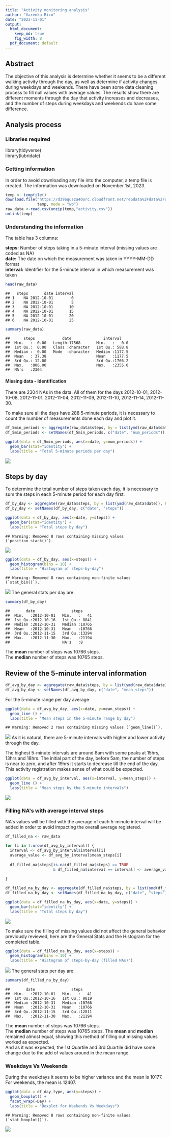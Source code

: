 ```yaml
---
title: "Activity monitoring analysis"
author: "Varenka Rico"
date: "2023-11-01"
output:
  html_document: 
    keep_md: true
    fig_width: 8
  pdf_document: default
---
```




## Abstract

The objective of this analysis is determine whether it seems to be a different walking activity through the day, as well as determine if activity changes during weekdays and weekends. There have been some data cleaning process to fill null values with average values. The results show there are different moments through the day that activity increases and decreases, and the number of steps during weekdays and weekends do have some difference.

## Analysis process

### Libraries required
library(tidyverse)  
library(lubridate)

### Getting information
In order to avoid downloading any file into the computer, a temp file is created. The information was downloaded on November 1st, 2023.


```r
temp <- tempfile()
download.file("https://d396qusza40orc.cloudfront.net/repdata%2Fdata%2Factivity.zip?raw=TRUE", 
              temp, mode = "wb")
raw_data <-read.csv(unzip(temp,"activity.csv"))
unlink(temp)
```

### Understanding the information
The table has 3 columns:  
  
**steps:** Number of steps taking in a 5-minute interval (missing values are coded as NA)  
**date:** The date on which the measurement was taken in YYYY-MM-DD format  
**interval:** Identifier for the 5-minute interval in which measurement was taken  

```r
head(raw_data)
```

```
##   steps       date interval
## 1    NA 2012-10-01        0
## 2    NA 2012-10-01        5
## 3    NA 2012-10-01       10
## 4    NA 2012-10-01       15
## 5    NA 2012-10-01       20
## 6    NA 2012-10-01       25
```

```r
summary(raw_data)
```

```
##      steps            date              interval     
##  Min.   :  0.00   Length:17568       Min.   :   0.0  
##  1st Qu.:  0.00   Class :character   1st Qu.: 588.8  
##  Median :  0.00   Mode  :character   Median :1177.5  
##  Mean   : 37.38                      Mean   :1177.5  
##  3rd Qu.: 12.00                      3rd Qu.:1766.2  
##  Max.   :806.00                      Max.   :2355.0  
##  NA's   :2304
```

#### Missing data - Identification
There are 2304 NAs in the data. All of them for the days 2012-10-01, 2012-10-08, 2012-11-01, 2012-11-04, 2012-11-09, 2012-11-10, 2012-11-14, 2012-11-30.

To make sure all the days have 288 5-minute periods, it is necessary to count the number of measurements done each day and plot it.


```r
df_5min_periods <- aggregate(raw_data$steps, by = list(ymd(raw_data$date)), FUN = length)
df_5min_periods <- setNames(df_5min_periods, c("date", "num_periods"))
```

```r
ggplot(data = df_5min_periods, aes(x=date, y=num_periods)) +
  geom_bar(stat="identity") +
  labs(title = "Total 5-minute periods per day")
```

![](figures/barplot_5min_periods-1.png)<!-- -->

## Steps by day

To determine the total number of steps taken each day, it is necessary to sum the steps in each 5-minute period for each day first.


```r
df_by_day <- aggregate(raw_data$steps, by = list(ymd(raw_data$date)), FUN = sum)
df_by_day <- setNames(df_by_day, c("date", "steps"))
```

```r
ggplot(data = df_by_day, aes(x=date, y=steps)) +
  geom_bar(stat="identity") +
  labs(title = "Total steps by day")
```

```
## Warning: Removed 8 rows containing missing values (`position_stack()`).
```

![](figures/bar_plot-1.png)<!-- -->

```r
ggplot(data = df_by_day, aes(x=steps)) +
  geom_histogram(bins = 10) +
  labs(title = "Histogram of steps-by-day")
```

```
## Warning: Removed 8 rows containing non-finite values (`stat_bin()`).
```

![](figures/Histogram_StepsByDay-1.png)<!-- -->
The general stats per day are:

```r
summary(df_by_day)
```

```
##       date                steps      
##  Min.   :2012-10-01   Min.   :   41  
##  1st Qu.:2012-10-16   1st Qu.: 8841  
##  Median :2012-10-31   Median :10765  
##  Mean   :2012-10-31   Mean   :10766  
##  3rd Qu.:2012-11-15   3rd Qu.:13294  
##  Max.   :2012-11-30   Max.   :21194  
##                       NA's   :8
```

The **mean** number of steps was 10766 steps.  
The **median** number of steps was 10765 steps.

## Review of the 5-minute interval information

```r
df_avg_by_day <- aggregate(raw_data$steps, by = list(ymd(raw_data$date)), FUN = mean)
df_avg_by_day <- setNames(df_avg_by_day, c("date", "mean_steps"))
```
For the 5-minute range per day average

```r
ggplot(data = df_avg_by_day, aes(x=date, y=mean_steps)) +
  geom_line () +
  labs(title = "Mean steps in the 5-minute range by day")
```

```
## Warning: Removed 2 rows containing missing values (`geom_line()`).
```

![](figures/line_plot-1.png)<!-- -->
As it is natural, there are 5-minute intervals with higher and lower activity through the day.

The highest 5-minute intervals are around 8am with some peaks at 15hrs, 13hrs and 18hrs. The initial part of the day, before 5am, the number of steps is near to zero, and after 19hrs it starts to decrease till the end of the day. This activity registration makes sense of what could be expected.

```r
ggplot(data = df_avg_by_interval, aes(x=interval, y=mean_steps)) +
  geom_line () +
  labs(title = "Mean steps by the 5-minute intervals")
```

![](figures/line_plot_interval-1.png)<!-- -->
### Filling NA's with average interval steps
NA's values will be filled with the average of each 5-minute interval will be added in order to avoid impacting the overall average registered.


```r
df_filled_na <- raw_data

for (i in 1:nrow(df_avg_by_interval)) {
  interval <- df_avg_by_interval$interval[i]
  average_value <- df_avg_by_interval$mean_steps[i]
  
  df_filled_na$steps[is.na(df_filled_na$steps) == TRUE 
                     & df_filled_na$interval == interval] <- average_value
  
}
```

```r
df_filled_na_by_day <- aggregate(df_filled_na$steps, by = list(ymd(df_filled_na$date)), FUN = sum)
df_filled_na_by_day <- setNames(df_filled_na_by_day, c("date", "steps"))
```

```r
ggplot(data = df_filled_na_by_day, aes(x=date, y=steps)) +
  geom_bar(stat="identity") +
  labs(title = "Total steps by day")
```

![](figures/Bar_StepsByDay_filledNA-1.png)<!-- -->

To make sure the filling of missing values did not affect the general behavior previously reviewed, here are the General Stats and the Histogram for the completed table.


```r
ggplot(data = df_filled_na_by_day, aes(x=steps)) +
  geom_histogram(bins = 10) +
  labs(title = "Histogram of steps-by-day (filled NAs)")
```

![](figures/Histogram_StepsByDay_filledNA-1.png)<!-- -->
The general stats per day are:

```r
summary(df_filled_na_by_day)
```

```
##       date                steps      
##  Min.   :2012-10-01   Min.   :   41  
##  1st Qu.:2012-10-16   1st Qu.: 9819  
##  Median :2012-10-31   Median :10766  
##  Mean   :2012-10-31   Mean   :10766  
##  3rd Qu.:2012-11-15   3rd Qu.:12811  
##  Max.   :2012-11-30   Max.   :21194
```

The **mean** number of steps was 10766 steps.  
The **median** number of steps was 10765 steps. 
The **mean** and **median** remained almost equal, showing this method of filling out missing values worked as expected.  
And as it was expected, the 1st Quartile and 3rd Quartile did have some change due to the add of values around in the mean range.

### Weekdays Vs Weekends

During the weekdays it seems to be higher variance and the mean is 10177. For weekends, the mean is 12407.

```r
ggplot(data = df_day_type, aes(y=steps)) +
  geom_boxplot() +
  facet_wrap(~Day) +
  labs(title = "Boxplot for Weekends Vs Weekdays")
```

```
## Warning: Removed 8 rows containing non-finite values (`stat_boxplot()`).
```

![](figures/Histogram_by_day_type-1.png)<!-- -->
